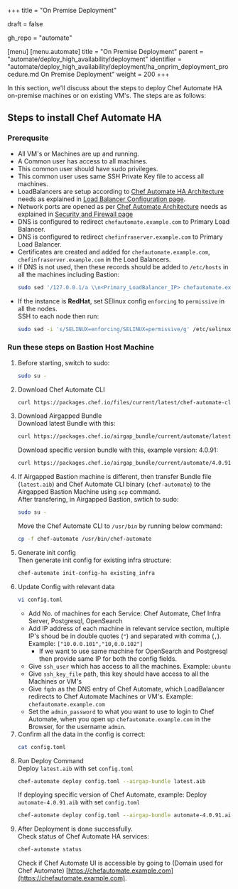 +++
title = "On Premise Deployment"

draft = false

gh_repo = "automate"

[menu]
  [menu.automate]
    title = "On Premise Deployment"
    parent = "automate/deploy_high_availability/deployment"
    identifier = "automate/deploy_high_availability/deployment/ha_onprim_deployment_procedure.md On Premise Deployment"
    weight = 200
+++

In this section, we'll discuss about the steps to deploy Chef Automate HA on-premise machines or on existing VM's. The steps are as follows:

## Steps to install Chef Automate HA

### Prerequsite
- All VM's or Machines are up and running.
- A Common user has access to all machines.
- This common user should have sudo privileges.
- This common user uses same SSH Private Key file to access all machines.
- LoadBalancers are setup according to [Chef Automate HA Architecture](/automate/ha/) needs as explained in [Load Balancer Configuration page](/automate/loadbalancer_configuration/).
- Network ports are opened as per [Chef Automate Architecture](/automate/ha/) needs as explained in [Security and Firewall page](/automate/ha_security_firewall/)
- DNS is configured to redirect `chefautomate.example.com` to Primary Load Balancer.
- DNS is configured to redirect `chefinfraserver.example.com` to Primary Load Balancer.
- Certificates are created and added for `chefautomate.example.com`, `chefinfraserver.example.com` in the Load Balancers.
- If DNS is not used, then these records should be added to `/etc/hosts` in all the machines including Bastion:
   ```bash
   sudo sed '/127.0.0.1/a \\n<Primary_LoadBalancer_IP> chefautomate.example.com\n<Primary_LoadBalancer_IP> chefinfraserver.example.com\n' -i /etc/hosts
   ```
- If the instance is **RedHat**, set SElinux config `enforcing` to `permissive` in all the nodes.\
  SSH to each node then run:
  ```bash
  sudo sed -i 's/SELINUX=enforcing/SELINUX=permissive/g' /etc/selinux/config
  ```
### Run these steps on Bastion Host Machine
1. Before starting, switch to sudo:
   ```bash
   sudo su -
   ```
2. Download Chef Automate CLI
   ```bash
   curl https://packages.chef.io/files/current/latest/chef-automate-cli/chef-automate_linux_amd64.zip | gunzip - > chef-automate && chmod +x chef-automate | cp -f chef-automate /usr/bin/chef-automate
   ```
3. Download Airgapped Bundle \
   Download latest Bundle with this:
   ```bash
   curl https://packages.chef.io/airgap_bundle/current/automate/latest.aib -o latest.aib
   ```
   Download specific version bundle with this, example version: 4.0.91:
   ```bash
   curl https://packages.chef.io/airgap_bundle/current/automate/4.0.91.aib -o automate-4.0.91.aib
   ```
4. If Airgapped Bastion machine is different, then transfer Bundle file (`latest.aib`) and Chef Automate CLI binary (`chef-automate`) to the Airgapped Bastion Machine using `scp` command. \
   After transfering, in Airgapped Bastion, swtich to sudo:
   ```bash
   sudo su -
   ```
   Move the Chef Automate CLI to `/usr/bin` by running below command:
   ```bash
   cp -f chef-automate /usr/bin/chef-automate
   ```
5. Generate init config \
   Then generate init config for existing infra structure:
   ```bash
   chef-automate init-config-ha existing_infra
   ```
6. Update Config with relevant data
   ```bash
   vi config.toml
   ```
   - Add No. of machines for each Service: Chef Automate, Chef Infra Server, Postgresql, OpenSearch
   - Add IP address of each machine in relevant service section, multiple IP's shoud be in double quotes (`"`) and separated with comma (`,`). Example: `["10.0.0.101","10,0.0.102"]`
      - If we want to use same machine for OpenSearch and Postgresql then provide same IP for both the config fields.
   - Give `ssh_user` which has access to all the machines. Example: `ubuntu`
   - Give `ssh_key_file` path, this key should have access to all the Machines or VM's
   - Give `fqdn` as the DNS entry of Chef Automate, which LoadBalancer redirects to Chef Automate Machines or VM's. Example: `chefautomate.example.com`
   - Set the `admin_password` to what you want to use to login to Chef Automate, when you open up `chefautomate.example.com` in the Browser, for the username `admin`.
7. Confirm all the data in the config is correct:
   ```bash
   cat config.toml
   ```
8. Run Deploy Command \
   Deploy `latest.aib` with set `config.toml`
   ```bash
   chef-automate deploy config.toml --airgap-bundle latest.aib
   ```
   If deploying specific version of Chef Automate, example: Deploy `automate-4.0.91.aib` with set `config.toml`
   ```bash
   chef-automate deploy config.toml --airgap-bundle automate-4.0.91.aib
   ```
9. After Deployment is done successfully. \
   Check status of Chef Automate HA services:
   ```bash
   chef-automate status
   ```
   Check if Chef Automate UI is accessible by going to (Domain used for Chef Automate) [https://chefautomate.example.com](https://chefautomate.example.com).